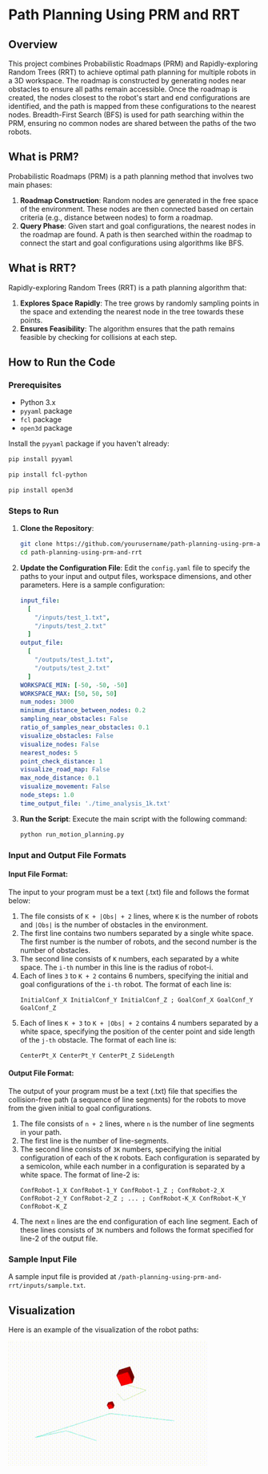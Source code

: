

# Path Planning Using PRM and RRT

## Overview

This project combines Probabilistic Roadmaps (PRM) and Rapidly-exploring Random Trees (RRT) to achieve optimal path planning for multiple robots in a 3D workspace. The roadmap is constructed by generating nodes near obstacles to ensure all paths remain accessible. Once the roadmap is created, the nodes closest to the robot's start and end configurations are identified, and the path is mapped from these configurations to the nearest nodes. Breadth-First Search (BFS) is used for path searching within the PRM, ensuring no common nodes are shared between the paths of the two robots.

## What is PRM?

Probabilistic Roadmaps (PRM) is a path planning method that involves two main phases:

1. **Roadmap Construction**: Random nodes are generated in the free space of the environment. These nodes are then connected based on certain criteria (e.g., distance between nodes) to form a roadmap.
2. **Query Phase**: Given start and goal configurations, the nearest nodes in the roadmap are found. A path is then searched within the roadmap to connect the start and goal configurations using algorithms like BFS.

## What is RRT?

Rapidly-exploring Random Trees (RRT) is a path planning algorithm that:

1. **Explores Space Rapidly**: The tree grows by randomly sampling points in the space and extending the nearest node in the tree towards these points.
2. **Ensures Feasibility**: The algorithm ensures that the path remains feasible by checking for collisions at each step.

## How to Run the Code

### Prerequisites

- Python 3.x
- `pyyaml` package
- `fcl` package
- `open3d` package

Install the `pyyaml` package if you haven't already:
```sh
pip install pyyaml
```
```sh
pip install fcl-python
```
```sh
pip install open3d
```

### Steps to Run

1. **Clone the Repository**:
   ```sh
   git clone https://github.com/yourusername/path-planning-using-prm-and-rrt.git
   cd path-planning-using-prm-and-rrt
   ```

2. **Update the Configuration File**:
   Edit the `config.yaml` file to specify the paths to your input and output files, workspace dimensions, and other parameters. Here is a sample configuration:
   ```yaml
   input_file: 
     [ 
       "/inputs/test_1.txt", 
       "/inputs/test_2.txt"
     ]  
   output_file: 
     [ 
       "/outputs/test_1.txt",
       "/outputs/test_2.txt"
     ]  
   WORKSPACE_MIN: [-50, -50, -50]
   WORKSPACE_MAX: [50, 50, 50]
   num_nodes: 3000
   minimum_distance_between_nodes: 0.2
   sampling_near_obstacles: False
   ratio_of_samples_near_obstacles: 0.1
   visualize_obstacles: False
   visualize_nodes: False
   nearest_nodes: 5
   point_check_distance: 1
   visualize_road_map: False
   max_node_distance: 0.1
   visualize_movement: False
   node_steps: 1.0
   time_output_file: './time_analysis_1k.txt'
   ```

3. **Run the Script**:
   Execute the main script with the following command:
   ```sh
   python run_motion_planning.py
   ```

### Input and Output File Formats

#### Input File Format:
The input to your program must be a text (.txt) file and follows the format below:
1. The file consists of `K + |Obs| + 2` lines, where `K` is the number of robots and `|Obs|` is the number of obstacles in the environment.
2. The first line contains two numbers separated by a single white space. The first number is the number of robots, and the second number is the number of obstacles.
3. The second line consists of `K` numbers, each separated by a white space. The `i-th` number in this line is the radius of robot-i.
4. Each of lines `3` to `K + 2` contains 6 numbers, specifying the initial and goal configurations of the `i-th` robot. The format of each line is:
   ```
   InitialConf_X InitialConf_Y InitialConf_Z ; GoalConf_X GoalConf_Y GoalConf_Z
   ```
5. Each of lines `K + 3` to `K + |Obs| + 2` contains 4 numbers separated by a white space, specifying the position of the center point and side length of the `j-th` obstacle. The format of each line is:
   ```
   CenterPt_X CenterPt_Y CenterPt_Z SideLength
   ```

#### Output File Format:
The output of your program must be a text (.txt) file that specifies the collision-free path (a sequence of line segments) for the robots to move from the given initial to goal configurations.
1. The file consists of `n + 2` lines, where `n` is the number of line segments in your path.
2. The first line is the number of line-segments.
3. The second line consists of `3K` numbers, specifying the initial configuration of each of the `K` robots. Each configuration is separated by a semicolon, while each number in a configuration is separated by a white space. The format of line-2 is:
   ```
   ConfRobot-1_X ConfRobot-1_Y ConfRobot-1_Z ; ConfRobot-2_X ConfRobot-2_Y ConfRobot-2_Z ; ... ; ConfRobot-K_X ConfRobot-K_Y ConfRobot-K_Z
   ```
4. The next `n` lines are the end configuration of each line segment. Each of these lines consists of `3K` numbers and follows the format specified for line-2 of the output file.

### Sample Input File
A sample input file is provided at `/path-planning-using-prm-and-rrt/inputs/sample.txt`.

## Visualization

Here is an example of the visualization of the robot paths:

![Path Planning Visualization](inputs/gif_sample.gif)

